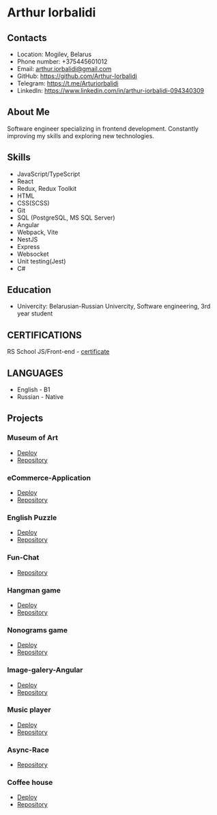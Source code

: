 # Arthur Iorbalidi

## Contacts

* Location: Mogilev, Belarus
* Phone number: +375445601012
* Email: arthur.iorbalidi@gmail.com
* GitHub: https://github.com/Arthur-Iorbalidi
* Telegram: https://t.me/Arturiorbalidi
* LinkedIn: https://www.linkedin.com/in/arthur-iorbalidi-094340309

## About Me

Software engineer specializing in frontend development. Constantly improving my skills and exploring new technologies.

## Skills

* JavaScript/TypeScript
* React
* Redux, Redux Toolkit
* HTML
* CSS(SСSS)
* Git
* SQL (PostgreSQL, MS SQL Server)
* Angular
* Webpack, Vite
* NestJS
* Express
* Websocket
* Unit testing(Jest)
* C#

## Education

* Univercity: Belarusian-Russian Univercity, Software engineering, 3rd year student

## CERTIFICATIONS

RS School JS/Front-end - [certificate](https://app.rs.school/certificate/617gxi8s)

## LANGUAGES

* English - B1
* Russian - Native

## Projects

### Museum of Art
* [Deploy](https://museum-of-art.netlify.app)
* [Repository](https://github.com/Arthur-Iorbalidi/Museum-of-Art)
### eCommerce-Application
* [Deploy](https://code-crafters-ecommerce.netlify.app/)
* [Repository](https://github.com/Arthur-Iorbalidi/eCommerce-Application)
### English Puzzle
* [Deploy](https://arthur-iorbalidi.github.io/EnglishPuzzle/rss-puzzle/dist/)
* [Repository](https://github.com/Arthur-Iorbalidi/EnglishPuzzle)
### Fun-Chat
* [Repository](https://github.com/Arthur-Iorbalidi/Fun-Chat/)
### Hangman game
* [Deploy](https://arthur-iorbalidi.github.io/Hangman/html/index.html)
* [Repository](https://github.com/Arthur-Iorbalidi/Hangman)
### Nonograms game
* [Deploy](https://arthur-iorbalidi.github.io/Nonograms/nonograms/html/index.html)
* [Repository](https://github.com/Arthur-Iorbalidi/Nonograms)
### Image-galery-Angular
* [Deploy](https://image-galery-angular.netlify.app/)
* [Repository](https://github.com/Arthur-Iorbalidi/Image-Galery-Angular)
### Music player
* [Deploy](https://arthur-iorbalidi.github.io/MusicPlayer/)
* [Repository](https://github.com/Arthur-Iorbalidi/MusicPlayer)
### Async-Race
* [Repository](https://github.com/Arthur-Iorbalidi/Async-Race)
### Coffee house
* [Deploy](https://arthur-iorbalidi.github.io/CoffeeHouse/coffee-house/html/index.html)
* [Repository](https://github.com/Arthur-Iorbalidi/CoffeeHouse)

